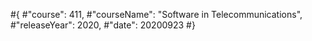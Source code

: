#{
#"course": 411,
#"courseName": "Software in Telecommunications",
#"releaseYear": 2020,
#"date": 20200923
#}
